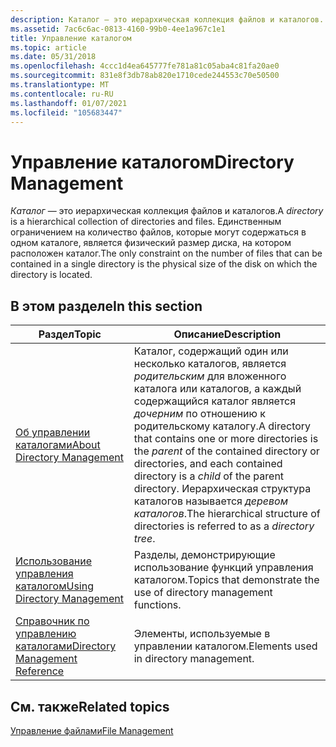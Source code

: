 ```yaml
---
description: Каталог — это иерархическая коллекция файлов и каталогов. Единственным ограничением на количество файлов, которые могут содержаться в одном каталоге, является физический размер диска, на котором расположен каталог.
ms.assetid: 7ac6c6ac-0813-4160-99b0-4ee1a967c1e1
title: Управление каталогом
ms.topic: article
ms.date: 05/31/2018
ms.openlocfilehash: 4ccc1d4ea645777fe781a81c05aba4c81fa20ae0
ms.sourcegitcommit: 831e8f3db78ab820e1710cede244553c70e50500
ms.translationtype: MT
ms.contentlocale: ru-RU
ms.lasthandoff: 01/07/2021
ms.locfileid: "105683447"
---
```

# <a name="directory-management"></a><span data-ttu-id="7760f-104">Управление каталогом</span><span class="sxs-lookup"><span data-stu-id="7760f-104">Directory Management</span></span>

<span data-ttu-id="7760f-105">*Каталог* — это иерархическая коллекция файлов и каталогов.</span><span class="sxs-lookup"><span data-stu-id="7760f-105">A *directory* is a hierarchical collection of directories and files.</span></span> <span data-ttu-id="7760f-106">Единственным ограничением на количество файлов, которые могут содержаться в одном каталоге, является физический размер диска, на котором расположен каталог.</span><span class="sxs-lookup"><span data-stu-id="7760f-106">The only constraint on the number of files that can be contained in a single directory is the physical size of the disk on which the directory is located.</span></span>

## <a name="in-this-section"></a><span data-ttu-id="7760f-107">В этом разделе</span><span class="sxs-lookup"><span data-stu-id="7760f-107">In this section</span></span>



| <span data-ttu-id="7760f-108">Раздел</span><span class="sxs-lookup"><span data-stu-id="7760f-108">Topic</span></span>                                                                           | <span data-ttu-id="7760f-109">Описание</span><span class="sxs-lookup"><span data-stu-id="7760f-109">Description</span></span>                                                                                                                                                                                                                                                                |
|---------------------------------------------------------------------------------|----------------------------------------------------------------------------------------------------------------------------------------------------------------------------------------------------------------------------------------------------------------------------|
| [<span data-ttu-id="7760f-110">Об управлении каталогами</span><span class="sxs-lookup"><span data-stu-id="7760f-110">About Directory Management</span></span>](about-directory-management.md)<br/>         | <span data-ttu-id="7760f-111">Каталог, содержащий один или несколько каталогов, является *родительским* для вложенного каталога или каталогов, а каждый содержащийся каталог является *дочерним* по отношению к родительскому каталогу.</span><span class="sxs-lookup"><span data-stu-id="7760f-111">A directory that contains one or more directories is the *parent* of the contained directory or directories, and each contained directory is a *child* of the parent directory.</span></span> <span data-ttu-id="7760f-112">Иерархическая структура каталогов называется *деревом каталогов*.</span><span class="sxs-lookup"><span data-stu-id="7760f-112">The hierarchical structure of directories is referred to as a *directory tree*.</span></span><br/> |
| [<span data-ttu-id="7760f-113">Использование управления каталогом</span><span class="sxs-lookup"><span data-stu-id="7760f-113">Using Directory Management</span></span>](using-directory-management.md)<br/>         | <span data-ttu-id="7760f-114">Разделы, демонстрирующие использование функций управления каталогом.</span><span class="sxs-lookup"><span data-stu-id="7760f-114">Topics that demonstrate the use of directory management functions.</span></span><br/>                                                                                                                                                                                              |
| [<span data-ttu-id="7760f-115">Справочник по управлению каталогами</span><span class="sxs-lookup"><span data-stu-id="7760f-115">Directory Management Reference</span></span>](directory-management-reference.md)<br/> | <span data-ttu-id="7760f-116">Элементы, используемые в управлении каталогом.</span><span class="sxs-lookup"><span data-stu-id="7760f-116">Elements used in directory management.</span></span><br/>                                                                                                                                                                                                                          |



 

## <a name="related-topics"></a><span data-ttu-id="7760f-117">См. также</span><span class="sxs-lookup"><span data-stu-id="7760f-117">Related topics</span></span>

<dl> <dt>

[<span data-ttu-id="7760f-118">Управление файлами</span><span class="sxs-lookup"><span data-stu-id="7760f-118">File Management</span></span>](file-management.md)
</dt> </dl>

 

 




